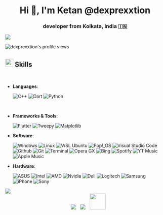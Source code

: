 <h1 align="center">Hi 👋, I'm Ketan @dexprexxtion</h1>
<h3 align="center">developer from Kolkata, India &#127470;&#127475</h3>
<img src="https://user-images.githubusercontent.com/73097560/115834477-dbab4500-a447-11eb-908a-139a6edaec5c.gif">

<p align="left"> <img src="https://komarev.com/ghpvc/?username=dexprexxtion&label=Profile%20views&color=8caaee&style=for-the-badge" alt="dexprexxtion's profile views" />
	

<!---
[![Ketan's GitHub stats](https://github-readme-stats.vercel.app/api?username=dexprexxtion&theme=tokyonight)](https://github.com/anuraghazra/github-readme-stats)
[![Ketan's Top Langs](https://github-readme-stats.vercel.app/api/top-langs/?username=dexprexxtion&layout=compact&theme=tokyonight&langs_count=7)](https://github.com/anuraghazra/github-readme-stats)

[![Ketan's wakatime stats](https://github-readme-stats.vercel.app/api/wakatime?username=dexprexxtion&theme=tokyonight&layout=compact)](https://github.com/anuraghazra/github-readme-stats)
-->



## <img src="https://media2.giphy.com/media/QssGEmpkyEOhBCb7e1/giphy.gif?cid=ecf05e47a0n3gi1bfqntqmob8g9aid1oyj2wr3ds3mg700bl&rid=giphy.gif" width ="25"><b> Skills</b>
<br>

<p align="center">

- **Languages**:

  ![C++](https://img.shields.io/badge/C++-beginner-blue?style=for-the-badge&logo=cplusplus&logoColor=white)
  ![Dart](https://img.shields.io/badge/Dart-beginner-blue?style=for-the-badge&logo=dart&logoColor=white)
  ![Python](https://img.shields.io/badge/Python-beginner-%2314354C?style=for-the-badge&logo=python&logoColor=white)
  
  <br>
  
- **Frameworks & Tools**:
  
  ![Flutter](https://img.shields.io/badge/Flutter-beginner-%232370ED?style=for-the-badge&logo=flutter&logoColor=white)
  ![Tweepy](https://img.shields.io/badge/Tweepy-beginner-blue?style=for-the-badge&logo=twitter&logoColor=white)
  ![Matplotlib](https://img.shields.io/badge/Matplotlib-beginner-blue?style=for-the-badge&logo=python&logoColor=white)
  
- **Software**:

  ![Windows](https://img.shields.io/badge/windows%2011%20Insider%20Edition-blue?style=for-the-badge&logo=windows11&logoColor=white)
  ![Linux](https://img.shields.io/badge/Linux-FCC624?style=for-the-badge&logo=linux&logoColor=black)
  ![WSL Ubuntu](https://img.shields.io/badge/WSL%20Ubuntu-orange?style=for-the-badge&logo=ubuntu&logoColor=white)
  ![Pop!_OS](https://img.shields.io/badge/-Pop!__OS-cyan?style=for-the-badge&logo=popos&logoColor=black)
  ![Visual Studio Code](https://img.shields.io/badge/Visual%20Studio%20Code-blue?style=for-the-badge&logo=visualstudiocode&logoColor=white)
  ![Github](https://img.shields.io/badge/Github-black?style=for-the-badge&logo=github&logoColor=white)
  ![Git](https://img.shields.io/badge/Git-orange?style=for-the-badge&logo=git&logoColor=white)
  ![Terminal](https://img.shields.io/badge/Terminal-%23054020?style=for-the-badge&logo=gnu-bash&logoColor=white)
  ![Opera GX](https://img.shields.io/badge/Opera%20GX-red?style=for-the-badge&logo=opera&logoColor=white)
  ![Bing](https://img.shields.io/badge/Bing-blue?style=for-the-badge&logo=microsoftbing&logoColor=white)
  ![Spotify](https://img.shields.io/badge/Spotify-darkgreen?style=for-the-badge&logo=spotify&logoColor=white)
  ![YT Music](https://img.shields.io/badge/Youtube%20Music-darkred?style=for-the-badge&logo=youtubemusic&logoColor=white)
  ![Apple Music](https://img.shields.io/badge/Apple%20Music-red?style=for-the-badge&logo=applemusic&logoColor=white)
	
  
- **Hardware**:
  
  ![ASUS](https://img.shields.io/badge/Asus%20TUF%20Gaming%20A15-black?style=for-the-badge&logo=asus&logoColor=white)
  ![Intel](https://img.shields.io/badge/Intel%20i5%202400-blue?style=for-the-badge&logo=intel&logoColor=white)
  ![AMD](https://img.shields.io/badge/Amd%20Ryzen%205%204600H-darkred?style=for-the-badge&logo=amd&logoColor=white)
  ![Nvidia](https://img.shields.io/badge/Nvidia%20GeForce%20GTX%201650-deepgreen?style=for-the-badge&logo=nvidia&logoColor=white)
  ![Dell](https://img.shields.io/badge/dell-black?style=for-the-badge&logo=dell&logoColor=white)
  ![Logitech](https://img.shields.io/badge/logitech-white?style=for-the-badge&logo=logitech&logoColor=black)
  ![Samsung](https://img.shields.io/badge/samsung%20M12-black?style=for-the-badge&logo=samsung&logoColor=white)
  ![iPhone](https://img.shields.io/badge/iphone%2011-black?style=for-the-badge&logo=apple&logoColor=white)
  ![Sony](https://img.shields.io/badge/sony-black?style=for-the-badge&logo=sony&logoColor=white)
  

 <img src="https://user-images.githubusercontent.com/73097560/115834477-dbab4500-a447-11eb-908a-139a6edaec5c.gif">
  
   <div align="center"  class="icons-social" style="margin-left: 10px;">
     <a style="margin-left: 10px;" target="_blank" href="https://github.com/dexprexxtion">
		<img src="https://img.icons8.com/doodle/40/000000/github--v1.png"></a>
     <a style="margin-left: 10px;" target="_blank" href="https://twitter.com/dexprexxtion">
			<img src="https://img.icons8.com/doodle/1x/twitter-squared--v2.png" ></a>
     <a style="margin-left: 10px;" target="_blank" href="mailto://ketanchowdhury@protonmail.com">
       <img src="https://img.icons8.com/plasticine/256/apple-mail.png" height="50" width="50">
